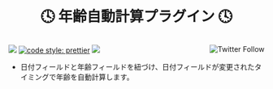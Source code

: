 <h1 align="center">
  <p align="center">🕓 年齢自動計算プラグイン 🕓</p>
</h1>

<p align="left">
 <img src="https://data.jsdelivr.com/v1/package/gh/local-bias/kintone-plugin-age/badge" />
 <a href="https://twitter.com/lbribbit"><img src="https://img.shields.io/twitter/follow/lbribbit?logo=twitter&style=flat-square" align="right" alt="Twitter Follow" /></a>
 <a href= "https://github.com/prettier/prettier"><img alt="code style: prettier" src="https://img.shields.io/badge/code%20style-prettier-orange?style=flat-square"></a>
<a href="#license"><img src="https://img.shields.io/github/license/local-bias/kintone-plugin-age?style=flat-square"></a>
</p>

- 日付フィールドと年齢フィールドを紐づけ、日付フィールドが変更されたタイミングで年齢を自動計算します。
